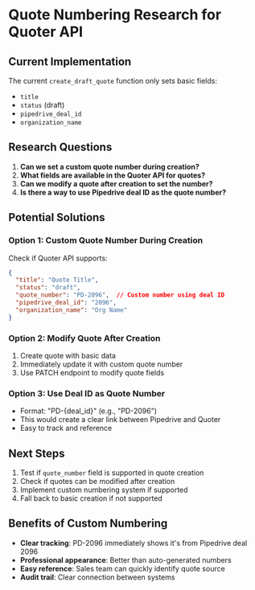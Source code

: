 # Quote Numbering Research for Quoter API

## Current Implementation
The current `create_draft_quote` function only sets basic fields:
- `title`
- `status` (draft)
- `pipedrive_deal_id`
- `organization_name`

## Research Questions
1. **Can we set a custom quote number during creation?**
2. **What fields are available in the Quoter API for quotes?**
3. **Can we modify a quote after creation to set the number?**
4. **Is there a way to use Pipedrive deal ID as the quote number?**

## Potential Solutions

### Option 1: Custom Quote Number During Creation
Check if Quoter API supports:
```json
{
  "title": "Quote Title",
  "status": "draft",
  "quote_number": "PD-2096",  // Custom number using deal ID
  "pipedrive_deal_id": "2096",
  "organization_name": "Org Name"
}
```

### Option 2: Modify Quote After Creation
1. Create quote with basic data
2. Immediately update it with custom quote number
3. Use PATCH endpoint to modify quote fields

### Option 3: Use Deal ID as Quote Number
- Format: "PD-{deal_id}" (e.g., "PD-2096")
- This would create a clear link between Pipedrive and Quoter
- Easy to track and reference

## Next Steps
1. Test if `quote_number` field is supported in quote creation
2. Check if quotes can be modified after creation
3. Implement custom numbering system if supported
4. Fall back to basic creation if not supported

## Benefits of Custom Numbering
- **Clear tracking**: PD-2096 immediately shows it's from Pipedrive deal 2096
- **Professional appearance**: Better than auto-generated numbers
- **Easy reference**: Sales team can quickly identify quote source
- **Audit trail**: Clear connection between systems
